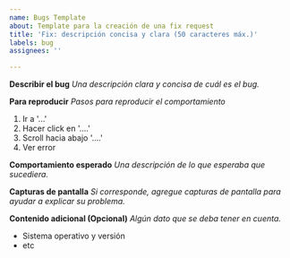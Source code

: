 ```yaml
---
name: Bugs Template
about: Template para la creación de una fix request
title: 'Fix: descripción concisa y clara (50 caracteres máx.)'
labels: bug
assignees: ''

---
```


**Describir el bug**
_Una descripción clara y concisa de cuál es el bug._

**Para reproducir**
_Pasos para reproducir el comportamiento_
1. Ir a '...'
2. Hacer click en '....'
3. Scroll hacia abajo '....'
4. Ver error

**Comportamiento esperado**
_Una descripción de lo que esperaba que sucediera._

**Capturas de pantalla**
_Si corresponde, agregue capturas de pantalla para ayudar a explicar su problema._

**Contenido adicional (Opcional)**
_Algún dato que se deba tener en cuenta._
- Sistema operativo y versión
- etc
